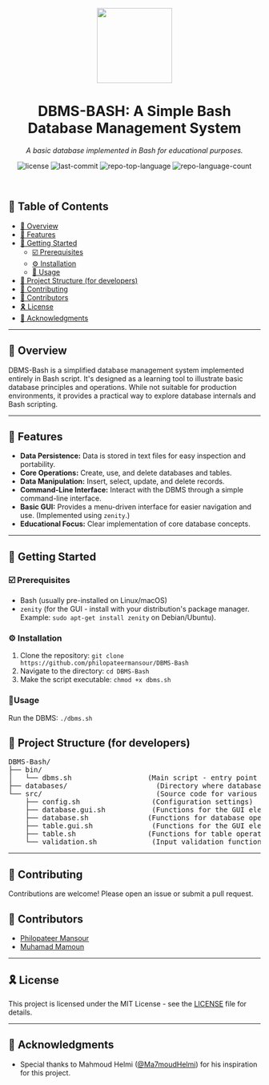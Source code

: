 <p align="center">
    <img src="https://upload.wikimedia.org/wikipedia/commons/thumb/4/4b/Bash_Logo_Colored.svg/2560px-Bash_Logo_Colored.svg.png" align="center" width="150px">  <!-- Bash logo -->
</p>
<p align="center"><h1 align="center">DBMS-BASH: A Simple Bash Database Management System</h1></p>
<p align="center">
	<em>A basic database implemented in Bash for educational purposes.</em>
</p>
<p align="center">
  <img src="https://img.shields.io/badge/license-MIT-green?style=default&logo=opensourceinitiative&logoColor=white&color=00ff00" alt="license">
  <img src="https://img.shields.io/github/last-commit/philopateermansour/DBMS-Bash?style=default&logo=git&logoColor=white&color=00ff00" alt="last-commit">
  <img src="https://img.shields.io/github/languages/top/philopateermansour/DBMS-Bash?style=default&color=00ff00" alt="repo-top-language">
  <img src="https://img.shields.io/github/languages/count/philopateermansour/DBMS-Bash?style=default&color=00ff00" alt="repo-language-count">
</p>

<br>

## 🔗 Table of Contents

- [📍 Overview](#-overview)
- [👾 Features](#-features)
- [🚀 Getting Started](#-getting-started)
  - [☑️ Prerequisites](#️-prerequisites)
  - [⚙️ Installation](#️-installation)
  - [🤖 Usage](#usage)
- [📂 Project Structure (for developers)](#-project-structure-for-developers)
- [🔰 Contributing](#-contributing)
- [👥 Contributors](#-contributors)
- [🎗 License](#-license)
- [🙌 Acknowledgments](#-acknowledgments)

---

## 📍 Overview

DBMS-Bash is a simplified database management system implemented entirely in Bash script. It's designed as a learning tool to illustrate basic database principles and operations. While not suitable for production environments, it provides a practical way to explore database internals and Bash scripting.

---

## 👾 Features

- **Data Persistence:** Data is stored in text files for easy inspection and portability.
- **Core Operations:** Create, use, and delete databases and tables.
- **Data Manipulation:** Insert, select, update, and delete records.
- **Command-Line Interface:** Interact with the DBMS through a simple command-line interface.
- **Basic GUI:** Provides a menu-driven interface for easier navigation and use. (Implemented using `zenity`.)
- **Educational Focus:** Clear implementation of core database concepts.

---

## 🚀 Getting Started

### ☑️ Prerequisites

- Bash (usually pre-installed on Linux/macOS)
- `zenity` (for the GUI - install with your distribution's package manager.  Example: `sudo apt-get install zenity` on Debian/Ubuntu).

### ⚙️ Installation

1. Clone the repository: `git clone https://github.com/philopateermansour/DBMS-Bash`
2. Navigate to the directory: `cd DBMS-Bash`
3. Make the script executable: `chmod +x dbms.sh`

### 🤖Usage

Run the DBMS: `./dbms.sh`

## 📂 Project Structure (for developers)

<pre>
DBMS-Bash/
├── bin/
│   └── dbms.sh                  (Main script - entry point for the DBMS)
├── databases/                     (Directory where database files are stored)
└── src/                           (Source code for various DBMS functions)
    ├── config.sh                 (Configuration settings)
    ├── database.gui.sh           (Functions for the GUI elements related to databases)
    ├── database.sh              (Functions for database operations)
    ├── table.gui.sh              (Functions for the GUI elements related to tables)
    ├── table.sh                 (Functions for table operations)
    └── validation.sh             (Input validation functions)
</pre>

---

## 🔰 Contributing

Contributions are welcome! Please open an issue or submit a pull request.

## 👥 Contributors

- [Philopateer Mansour](https://github.com/philopateermansour)
- [Muhamad Mamoun](https://github.com/muhamad-mamoun)

---

## 🎗 License

This project is licensed under the MIT License - see the [LICENSE](LICENSE) file for details.

---

## 🙌 Acknowledgments

* Special thanks to Mahmoud Helmi ([@Ma7moudHelmi](https://github.com/Ma7moudHelmi)) for his inspiration for this project.
